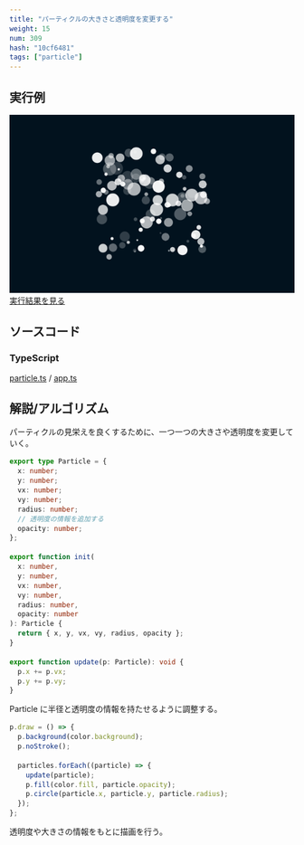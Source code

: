 ```yaml
---
title: "パーティクルの大きさと透明度を変更する"
weight: 15
num: 309
hash: "10cf6481"
tags: ["particle"]
---
```


## 実行例

![](./static/images/10cf6481/0.png)
[実行結果を見る](./static/play/10cf6481/index.html)

## ソースコード

### TypeScript

[particle.ts](./static/code/10cf6481/particle.ts) / [app.ts](./static/code/10cf6481/app.ts)

## 解説/アルゴリズム

パーティクルの見栄えを良くするために、一つ一つの大きさや透明度を変更していく。

```typescript
export type Particle = {
  x: number;
  y: number;
  vx: number;
  vy: number;
  radius: number;
  // 透明度の情報を追加する
  opacity: number;
};

export function init(
  x: number,
  y: number,
  vx: number,
  vy: number,
  radius: number,
  opacity: number
): Particle {
  return { x, y, vx, vy, radius, opacity };
}

export function update(p: Particle): void {
  p.x += p.vx;
  p.y += p.vy;
}
```

Particle に半径と透明度の情報を持たせるように調整する。

```typescript
p.draw = () => {
  p.background(color.background);
  p.noStroke();

  particles.forEach((particle) => {
    update(particle);
    p.fill(color.fill, particle.opacity);
    p.circle(particle.x, particle.y, particle.radius);
  });
};
```

透明度や大きさの情報をもとに描画を行う。
